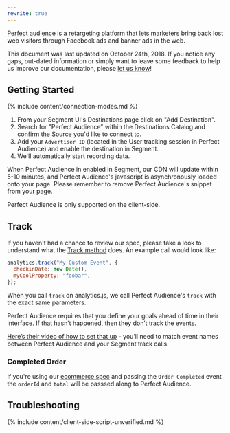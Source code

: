 ```yaml
---
rewrite: true
---
```


[Perfect audience](http://www.perfectaudience.com/) is a retargeting platform that lets marketers bring back lost web visitors through Facebook ads and banner ads in the web.

This document was last updated on October 24th, 2018. If you notice any gaps, out-dated information or simply want to leave some feedback to help us improve our documentation, please [let us know](https://segment.com/help/contact)!

## Getting Started

{% include content/connection-modes.md %}

1. From your Segment UI's Destinations page click on "Add Destination".
2. Search for "Perfect Audience" within the Destinations Catalog and confirm the Source you'd like to connect to.
3. Add your `Advertiser ID` (located in the User tracking session in Perfect Audience) and enable the destination in Segment.
4. We'll automatically start recording data.

When Perfect Audience in enabled in Segment, our CDN will update within 5-10 minutes, and Perfect Audience's javascript is asynchronously loaded onto your page. Please remember to remove Perfect Audience's snippet from your page.

Perfect Audience is only supported on the client-side.

## Track

If you haven't had a chance to review our spec, please take a look to understand what the [Track method](https://segment.com/docs/spec/track/) does. An example call would look like:

```javascript
analytics.track("My Custom Event", {
  checkinDate: new Date(),
  myCoolProperty: "foobar",
});
```

When you call `track` on analytics.js, we call Perfect Audience's `track` with the exact same parameters.

Perfect Audience requires that you define your goals ahead of time in their interface. If that hasn’t happened, then they don’t track the events.

[Here’s their video of how to set that up](http://support.perfectaudience.com/knowledgebase/articles/234037-how-to-create-and-track-conversion-goals-with-perf) - you’ll need to match event names between Perfect Audience and your Segment track calls.


### Completed Order

If you're using our [ecommerce spec](/docs/spec/ecommerce/v2/) and passing the `Order Completed` event the `orderId` and `total` will be passsed along to Perfect Audience.

## Troubleshooting

{% include content/client-side-script-unverified.md %}
